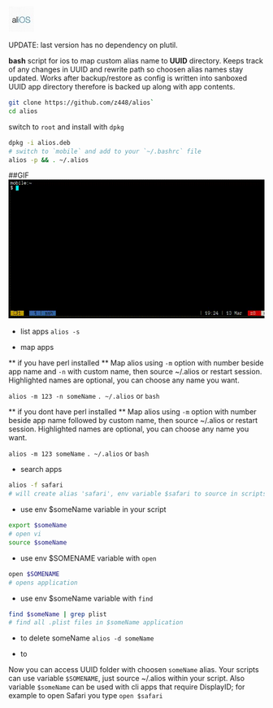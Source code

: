 ![alios logo](assets/logo50x50.jpg)


UPDATE: last version has no dependency on plutil.

**bash** script for ios to map custom alias name to **UUID** directory. Keeps track of any changes in UUID and rewrite path so choosen alias names stay updated.
Works after backup/restore as config is written into sanboxed UUID app directory therefore is backed up along with app contents. 





```bash
git clone https://github.com/z448/alios`
cd alios
```
switch to `root` and install with `dpkg`

```bash
dpkg -i alios.deb
# switch to `mobile` and add to your `~/.bashrc` file
alios -p && . ~/.alios
```
##GIF
![alios](https://raw.githubusercontent.com/z448/alios/master/alios.gif)

- list apps
`alios -s`

- map apps

** if you have perl installed **
Map alios using `-m` option with number beside app name and `-n` with custom name, then source ~/.alios or restart session. Highlighted names are optional, you can choose any name you want.

`alios -m 123 -n someName`
`. ~/.alios` or `bash`

** if you dont have perl installed **
Map alios using `-m` option with number beside app name followed by custom name, then source ~/.alios or restart session. Highlighted names are optional, you can choose any name you want.

`alios -m 123 someName`
`. ~/.alios` or `bash`

- search apps
```bash
alios -f safari
# will create alias 'safari', env variable $safari to source in scripts and env variable $SAFARI with DisplayID of safari app.
```

- use env $someName variable in your script
```bash
export $someName
# open vi
source $someName
```

- use env $SOMENAME variable with `open` 

```bash
open $SOMENAME
# opens application
```

- use env $someName variable with `find` 

```bash
find $someName | grep plist
# find all .plist files in $someName application
```








- to delete someName
`alios -d someName`

- to

Now you can access UUID folder with choosen `someName` alias. Your scripts can use variable `$SOMENAME`, just source ~/.alios within your script. Also variable `$someName` can be used with cli apps that require DisplayID; for example to open Safari you type `open $safari`



